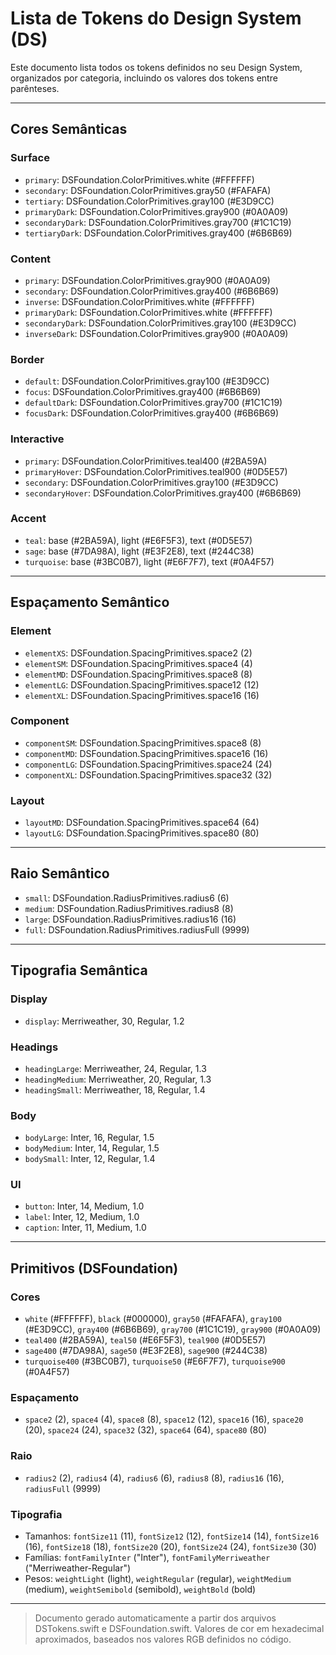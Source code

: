 # Lista de Tokens do Design System (DS)

Este documento lista todos os tokens definidos no seu Design System, organizados por categoria, incluindo os valores dos tokens entre parênteses.

---

## Cores Semânticas

### Surface
- `primary`: DSFoundation.ColorPrimitives.white (#FFFFFF)
- `secondary`: DSFoundation.ColorPrimitives.gray50 (#FAFAFA)
- `tertiary`: DSFoundation.ColorPrimitives.gray100 (#E3D9CC)
- `primaryDark`: DSFoundation.ColorPrimitives.gray900 (#0A0A09)
- `secondaryDark`: DSFoundation.ColorPrimitives.gray700 (#1C1C19)
- `tertiaryDark`: DSFoundation.ColorPrimitives.gray400 (#6B6B69)

### Content
- `primary`: DSFoundation.ColorPrimitives.gray900 (#0A0A09)
- `secondary`: DSFoundation.ColorPrimitives.gray400 (#6B6B69)
- `inverse`: DSFoundation.ColorPrimitives.white (#FFFFFF)
- `primaryDark`: DSFoundation.ColorPrimitives.white (#FFFFFF)
- `secondaryDark`: DSFoundation.ColorPrimitives.gray100 (#E3D9CC)
- `inverseDark`: DSFoundation.ColorPrimitives.gray900 (#0A0A09)

### Border
- `default`: DSFoundation.ColorPrimitives.gray100 (#E3D9CC)
- `focus`: DSFoundation.ColorPrimitives.gray400 (#6B6B69)
- `defaultDark`: DSFoundation.ColorPrimitives.gray700 (#1C1C19)
- `focusDark`: DSFoundation.ColorPrimitives.gray400 (#6B6B69)

### Interactive
- `primary`: DSFoundation.ColorPrimitives.teal400 (#2BA59A)
- `primaryHover`: DSFoundation.ColorPrimitives.teal900 (#0D5E57)
- `secondary`: DSFoundation.ColorPrimitives.gray100 (#E3D9CC)
- `secondaryHover`: DSFoundation.ColorPrimitives.gray400 (#6B6B69)

### Accent
- `teal`: base (#2BA59A), light (#E6F5F3), text (#0D5E57)
- `sage`: base (#7DA98A), light (#E3F2E8), text (#244C38)
- `turquoise`: base (#3BC0B7), light (#E6F7F7), text (#0A4F57)

---

## Espaçamento Semântico

### Element
- `elementXS`: DSFoundation.SpacingPrimitives.space2 (2)
- `elementSM`: DSFoundation.SpacingPrimitives.space4 (4)
- `elementMD`: DSFoundation.SpacingPrimitives.space8 (8)
- `elementLG`: DSFoundation.SpacingPrimitives.space12 (12)
- `elementXL`: DSFoundation.SpacingPrimitives.space16 (16)

### Component
- `componentSM`: DSFoundation.SpacingPrimitives.space8 (8)
- `componentMD`: DSFoundation.SpacingPrimitives.space16 (16)
- `componentLG`: DSFoundation.SpacingPrimitives.space24 (24)
- `componentXL`: DSFoundation.SpacingPrimitives.space32 (32)

### Layout
- `layoutMD`: DSFoundation.SpacingPrimitives.space64 (64)
- `layoutLG`: DSFoundation.SpacingPrimitives.space80 (80)

---

## Raio Semântico
- `small`: DSFoundation.RadiusPrimitives.radius6 (6)
- `medium`: DSFoundation.RadiusPrimitives.radius8 (8)
- `large`: DSFoundation.RadiusPrimitives.radius16 (16)
- `full`: DSFoundation.RadiusPrimitives.radiusFull (9999)

---

## Tipografia Semântica

### Display
- `display`: Merriweather, 30, Regular, 1.2

### Headings
- `headingLarge`: Merriweather, 24, Regular, 1.3
- `headingMedium`: Merriweather, 20, Regular, 1.3
- `headingSmall`: Merriweather, 18, Regular, 1.4

### Body
- `bodyLarge`: Inter, 16, Regular, 1.5
- `bodyMedium`: Inter, 14, Regular, 1.5
- `bodySmall`: Inter, 12, Regular, 1.4

### UI
- `button`: Inter, 14, Medium, 1.0
- `label`: Inter, 12, Medium, 1.0
- `caption`: Inter, 11, Medium, 1.0

---

## Primitivos (DSFoundation)

### Cores
- `white` (#FFFFFF), `black` (#000000), `gray50` (#FAFAFA), `gray100` (#E3D9CC), `gray400` (#6B6B69), `gray700` (#1C1C19), `gray900` (#0A0A09)
- `teal400` (#2BA59A), `teal50` (#E6F5F3), `teal900` (#0D5E57)
- `sage400` (#7DA98A), `sage50` (#E3F2E8), `sage900` (#244C38)
- `turquoise400` (#3BC0B7), `turquoise50` (#E6F7F7), `turquoise900` (#0A4F57)

### Espaçamento
- `space2` (2), `space4` (4), `space8` (8), `space12` (12), `space16` (16), `space20` (20), `space24` (24), `space32` (32), `space64` (64), `space80` (80)

### Raio
- `radius2` (2), `radius4` (4), `radius6` (6), `radius8` (8), `radius16` (16), `radiusFull` (9999)

### Tipografia
- Tamanhos: `fontSize11` (11), `fontSize12` (12), `fontSize14` (14), `fontSize16` (16), `fontSize18` (18), `fontSize20` (20), `fontSize24` (24), `fontSize30` (30)
- Famílias: `fontFamilyInter` ("Inter"), `fontFamilyMerriweather` ("Merriweather-Regular")
- Pesos: `weightLight` (light), `weightRegular` (regular), `weightMedium` (medium), `weightSemibold` (semibold), `weightBold` (bold)

---

> Documento gerado automaticamente a partir dos arquivos DSTokens.swift e DSFoundation.swift. Valores de cor em hexadecimal aproximados, baseados nos valores RGB definidos no código.
